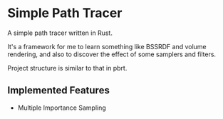# Simple Path Tracer

A simple path tracer written in Rust.

It's a framework for me to learn something like BSSRDF and volume rendering, and also to discover the effect of some samplers and filters.

Project structure is similar to that in pbrt.

## Implemented Features

* Multiple Importance Sampling
